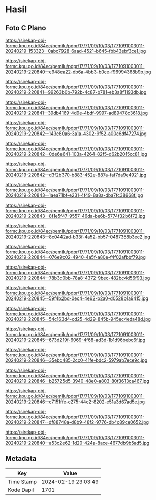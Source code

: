 # Hasil

## Foto C Plano

https://sirekap-obj-formc.kpu.go.id/84ec/pemilu/pdpr/17/71/09/10/03/1771091003011-20240219-153323--0abc7928-6aad-4521-b645-fbb43ebf3ce1.jpg

https://sirekap-obj-formc.kpu.go.id/84ec/pemilu/pdpr/17/71/09/10/03/1771091003011-20240219-220840--e948ea22-db6a-4bb3-b0ce-f96994368b9b.jpg

https://sirekap-obj-formc.kpu.go.id/84ec/pemilu/pdpr/17/71/09/10/03/1771091003011-20240219-220841--99263b0b-792b-4c87-b781-eb3a8f1193db.jpg

https://sirekap-obj-formc.kpu.go.id/84ec/pemilu/pdpr/17/71/09/10/03/1771091003011-20240219-220841--39db4169-4d9e-4bdf-9997-ad89478c3618.jpg

https://sirekap-obj-formc.kpu.go.id/84ec/pemilu/pdpr/17/71/09/10/03/1771091003011-20240219-220842--143e80a6-3a1a-4302-9f52-a00c6df47274.jpg

https://sirekap-obj-formc.kpu.go.id/84ec/pemilu/pdpr/17/71/09/10/03/1771091003011-20240219-220842--0de6e641-103a-4264-82f5-d62b2015cc81.jpg

https://sirekap-obj-formc.kpu.go.id/84ec/pemilu/pdpr/17/71/09/10/03/1771091003011-20240219-220842--d3f2b370-b883-452e-887a-faf7da9e4921.jpg

https://sirekap-obj-formc.kpu.go.id/84ec/pemilu/pdpr/17/71/09/10/03/1771091003011-20240219-220843--1aea71bf-e231-4f49-8a8a-dba7fc38968f.jpg

https://sirekap-obj-formc.kpu.go.id/84ec/pemilu/pdpr/17/71/09/10/03/1771091003011-20240219-220843--8f1e5f47-9557-46da-be6b-5774f32b6f72.jpg

https://sirekap-obj-formc.kpu.go.id/84ec/pemilu/pdpr/17/71/09/10/03/1771091003011-20240219-220843--8c0442ad-b33f-4a52-bb57-0487358b3ec2.jpg

https://sirekap-obj-formc.kpu.go.id/84ec/pemilu/pdpr/17/71/09/10/03/1771091003011-20240219-220844--076e9c02-4940-4a5f-a80e-f4f02afbbf79.jpg

https://sirekap-obj-formc.kpu.go.id/84ec/pemilu/pdpr/17/71/09/10/03/1771091003011-20240219-220844--78b3c0bb-78a8-4372-9bec-482bc4d56f93.jpg

https://sirekap-obj-formc.kpu.go.id/84ec/pemilu/pdpr/17/71/09/10/03/1771091003011-20240219-220845--59f4b2bd-0ec4-4e62-b2a0-d0528b1a9415.jpg

https://sirekap-obj-formc.kpu.go.id/84ec/pemilu/pdpr/17/71/09/10/03/1771091003011-20240219-220845--54c163d4-cd25-4d29-845b-945ec4eda48d.jpg

https://sirekap-obj-formc.kpu.go.id/84ec/pemilu/pdpr/17/71/09/10/03/1771091003011-20240219-220845--673d219f-6069-4f68-ad3d-1b1d96bebc6f.jpg

https://sirekap-obj-formc.kpu.go.id/84ec/pemilu/pdpr/17/71/09/10/03/1771091003011-20240219-220846--35ebc485-2cc0-41fe-bdc2-5979ab7ece9c.jpg

https://sirekap-obj-formc.kpu.go.id/84ec/pemilu/pdpr/17/71/09/10/03/1771091003011-20240219-220846--b25725d5-3940-48e0-a803-80f3613ca467.jpg

https://sirekap-obj-formc.kpu.go.id/84ec/pemilu/pdpr/17/71/09/10/03/1771091003011-20240219-220846--c7151ffe-c275-44c2-8202-e51a3d67ad5e.jpg

https://sirekap-obj-formc.kpu.go.id/84ec/pemilu/pdpr/17/71/09/10/03/1771091003011-20240219-220847--df88748a-d8b9-48f2-9776-db4c89ce0652.jpg

https://sirekap-obj-formc.kpu.go.id/84ec/pemilu/pdpr/17/71/09/10/03/1771091003011-20240219-220840--a53c2e62-1d20-424a-8ace-4677db9b5ad5.jpg


## Metadata

| Key        | Value               |
| ---------- | ------------------- |
| Time Stamp | 2024-02-19 23:03:49 |
| Kode Dapil | 1701                |



